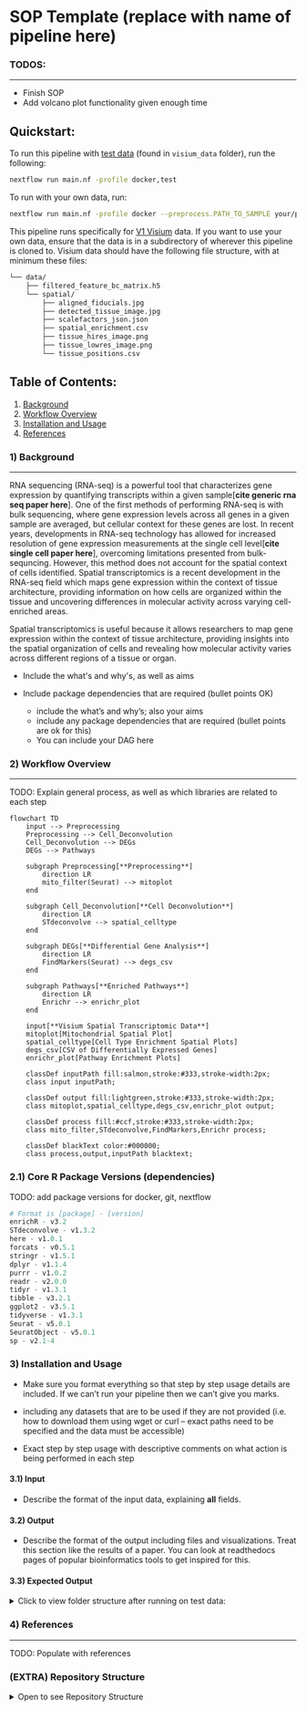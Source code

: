 # SOP Template (replace with name of pipeline here)

### TODOS:

___

- Finish SOP
- Add volcano plot functionality given enough time


## Quickstart:
To run this pipeline with [test data](https://www.10xgenomics.com/datasets/mouse-brain-serial-section-2-sagittal-anterior-1-standard) (found in `visium_data` folder), run the following:
```Bash
nextflow run main.nf -profile docker,test
```

To run with your own data, run:
```Bash
nextflow run main.nf -profile docker --preprocess.PATH_TO_SAMPLE your/path/to/data
```

This pipeline runs specifically for [V1 Visium](https://www.10xgenomics.com/support/software/space-ranger/latest/getting-started/space-ranger-glossary) data. If you want to use your own data, ensure that the data is in a subdirectory of wherever this pipeline is cloned to. Visium data should have the following file structure, with at minimum these files: 

```Bash
└── data/
    ├── filtered_feature_bc_matrix.h5
    └── spatial/
        ├── aligned_fiducials.jpg
        ├── detected_tissue_image.jpg
        ├── scalefactors_json.json
        ├── spatial_enrichment.csv
        ├── tissue_hires_image.png
        ├── tissue_lowres_image.png
        └── tissue_positions.csv
```

## Table of Contents:
1. [Background](#1-background)
1. [Workflow Overview]()
1. [Installation and Usage](#3-installation-and-usage)
1. [References](#4-references)


### 1) Background
___

RNA sequencing (RNA-seq) is a powerful tool that characterizes gene expression by quantifying transcripts within a given sample[**cite generic rna seq paper here**]. One of the first methods of performing RNA-seq is with bulk sequencing, where gene expression levels across all genes in a given sample are averaged, but cellular context for these genes are lost. In recent years, developments in RNA-seq technology has allowed for increased resolution of gene expression measurements at the single cell level[**cite single cell paper here**], overcoming limitations presented from bulk-sequncing. However, this method does not account for the spatial context of cells identified. Spatial transcriptomics is a recent development in the RNA-seq field which maps gene expression within the context of tissue architecture, providing information on how cells are organized within the tissue and uncovering differences in molecular activity across varying cell-enriched areas.

Spatial transcriptomics is useful because it allows researchers to map gene expression within the context of tissue architecture, providing insights into the spatial organization of cells and revealing how molecular activity varies across different regions of a tissue or organ.

- Include the what's and why's, as well as aims
- Include package dependencies that are required (bullet points OK)

    - include the what’s and why’s; also your aims
    - include any package dependencies that are required (bullet points are ok for this)
    - You can include your DAG here

### 2) Workflow Overview

___


TODO: Explain general process, as well as which libraries are related to each step
```mermaid
flowchart TD
    input --> Preprocessing
    Preprocessing --> Cell_Deconvolution
    Cell_Deconvolution --> DEGs
    DEGs --> Pathways

    subgraph Preprocessing[**Preprocessing**]
        direction LR
        mito_filter(Seurat) --> mitoplot
    end

    subgraph Cell_Deconvolution[**Cell Deconvolution**]
        direction LR
        STdeconvolve --> spatial_celltype
    end

    subgraph DEGs[**Differential Gene Analysis**]
        direction LR
        FindMarkers(Seurat) --> degs_csv
    end

    subgraph Pathways[**Enriched Pathways**]
        direction LR
        Enrichr --> enrichr_plot
    end

    input[**Visium Spatial Transcriptomic Data**]
    mitoplot[Mitochondrial Spatial Plot]
    spatial_celltype[Cell Type Enrichment Spatial Plots]
    degs_csv[CSV of Differentially Expressed Genes]
    enrichr_plot[Pathway Enrichment Plots]

    classDef inputPath fill:salmon,stroke:#333,stroke-width:2px;
    class input inputPath;

    classDef output fill:lightgreen,stroke:#333,stroke-width:2px;
    class mitoplot,spatial_celltype,degs_csv,enrichr_plot output;

    classDef process fill:#ccf,stroke:#333,stroke-width:2px;
    class mito_filter,STdeconvolve,FindMarkers,Enrichr process;

    classDef blackText color:#000000;
    class process,output,inputPath blacktext; 
```

### 2.1) Core R Package Versions (dependencies)
TODO: add package versions for docker, git, nextflow
```r
# Format is [package] - [version]
enrichR - v3.2
STdeconvolve - v1.3.2
here - v1.0.1
forcats - v0.5.1
stringr - v1.5.1
dplyr - v1.1.4
purrr - v1.0.2
readr - v2.0.0
tidyr - v1.3.1
tibble - v3.2.1
ggplot2 - v3.5.1
tidyverse - v1.3.1
Seurat - v5.0.1
SeuratObject - v5.0.1
sp - v2.1-4
```

### 3) Installation and Usage
- Make sure you format everything so that step by step usage details are included. If we can’t run your pipeline then we can’t give you marks.
- including any datasets that are to be used if they are not provided
(i.e. how to download them using wget or curl – exact paths need to be specified and the data
must be accessible)

- Exact step by step usage with descriptive comments on what action is being performed in each step

#### 3.1) Input
- Describe the format of the input data, explaining **all** fields.


#### 3.2) Output
- Describe the format of the output including files and visualizations. Treat this section like the results of
a paper. You can look at readthedocs pages of popular bioinformatics tools to get inspired for this.

#### 3.3) Expected Output

<details>
    <summary>Click to view folder structure after running on test data:</summary>

```bash
expected_results/
├── cell_deconvolution/
│   └── deconvolution.jpg
├── degs/
│   └── degs.csv
├── pathways/
│   ├── HDSigDB_Mouse_2021_pathways.jpg
│   ├── KEGG_2019_Mouse_pathways.jpg
│   ├── KOMP2_Mouse_Phenotypes_2022_pathways.jpg
│   ├── Mouse_Gene_Atlas_pathways.jpg
│   ├──RNAseq_Automatic_GEO_Signatures_Mouse_Down_pathways.jpg
│   ├── RNAseq_Automatic_GEO_Signatures_Mouse_Up_pathways.jpg
│   ├── WikiPathways_2019_Mouse_pathways.jpg
│   └── WikiPathways_2024_Mouse_pathways.jpg
└── preprocess_data/
    └── mitoplot.jpg
```

</details>

### 4) References

___

TODO: Populate with references

### (EXTRA) Repository Structure

<details>
  <summary>Open to see Repository Structure</summary>

```bash
ROOT/
├── Dockerfile
├── Makefile
├── README.md
├── bin/
│   ├── cell_deconvolution.r
│   ├── find_degs.r
│   ├── pathways.r
│   └── preprocess.r
├── expected_results/
│   ├── cell_deconvolution/
│   │   └── deconvolution.jpg
│   ├── degs/
│   │   └── degs.csv
│   ├── pathways/
│   │   ├── HDSigDB_Mouse_2021_pathways.jpg
│   │   ├── KEGG_2019_Mouse_pathways.jpg
│   │   ├── KOMP2_Mouse_Phenotypes_2022_pathways.jpg
│   │   ├── Mouse_Gene_Atlas_pathways.jpg
│   │   ├──RNAseq_Automatic_GEO_Signatures_Mouse_Down_pathways.jpg
│   │   ├── RNAseq_Automatic_GEO_Signatures_Mouse_Up_pathways.jpg
│   │   ├── WikiPathways_2019_Mouse_pathways.jpg
│   │   └── WikiPathways_2024_Mouse_pathways.jpg
│   └── preprocess_data/
│       └── mitoplot.jpg
├── installs/
│   └── install_r_packages.r
├── main.nf/
├── modules/
│   ├── cell_deconvolution/
│   │   └── main.nf
│   ├── differential_expression/
│   │   └── main.nf
│   ├── pathway_analysis/
│   │   └── main.nf
│   └── preprocess/
│       └── main.nf
├── nextflow.config
└── visium_data/
    ├── raw_feature_bc_matrix.h5       
    ├── filtered_feature_bc_matrix.h5
    └── spatial/
        ├── aligned_fiducials.jpg
        ├── detected_tissue_image.jpg
        ├── scalefactors_json.json
        ├── spatial_enrichment.csv
        ├── tissue_hires_image.png
        ├── tissue_lowres_image.png
        └── tissue_positions.csv
```

</details>